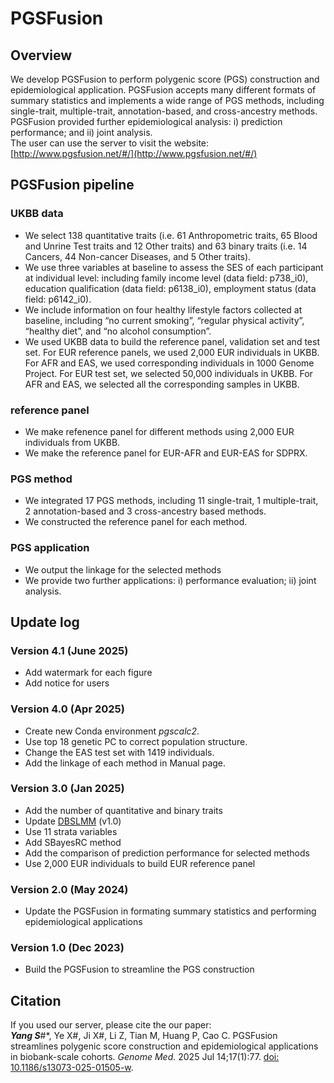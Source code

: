 # PGSFusion <br>

## Overview
We develop PGSFusion to perform polygenic score (PGS) construction and epidemiological application. PGSFusion accepts many different formats of summary statistics and implements a wide range of PGS methods, including single-trait, multiple-trait, annotation-based, and cross-ancestry methods. PGSFusion provided further epidemiological analysis: i) prediction performance; and ii) joint analysis. <br>
The user can use the server to visit the website: [http://www.pgsfusion.net/#/](http://www.pgsfusion.net/#/)

## PGSFusion pipeline
### UKBB data
+ We select 138 quantitative traits (i.e. 61 Anthropometric traits, 65 Blood and Unrine Test traits and 12 Other traits) and 63 binary traits (i.e. 14 Cancers, 44 Non-cancer Diseases, and 5 Other traits). <br>
+ We use three variables at baseline to assess the SES of each participant at individual level: including family income level (data field: p738_i0), education qualification (data field: p6138_i0), employment status (data field: p6142_i0).
+ We include information on four healthy lifestyle factors collected at baseline, including “no current smoking”, “regular physical activity”, “healthy diet”, and “no alcohol consumption”.
+ We used UKBB data to build the reference panel, validation set and test set. For EUR reference panels, we used 2,000 EUR individuals in UKBB. For AFR and EAS, we used corresponding individuals in 1000 Genome Project. For EUR test set, we selected 50,000 individuals in UKBB. For AFR and EAS, we selected all the corresponding samples in UKBB. <br>
### reference panel
+ We make refenence panel for different methods using 2,000 EUR individuals from UKBB. <br>
+ We make the reference panel for EUR-AFR and EUR-EAS for SDPRX. <br>
### PGS method
+ We integrated 17 PGS methods, including 11 single-trait, 1 multiple-trait, 2 annotation-based and 3 cross-ancestry based methods. <br>
+ We constructed the reference panel for each method.
### PGS application
+ We output the linkage for the selected methods
+ We provide two further applications: i) performance evaluation; ii) joint analysis. <br>

## Update log
### Version 4.1 (June 2025)
+ Add watermark for each figure
+ Add notice for users
### Version 4.0 (Apr 2025)
+ Create new Conda environment <em>pgscalc2</em>. <br>
+ Use top 18 genetic PC to correct population structure. <br>
+ Change the EAS test set with 1419 individuals. <br>
+ Add the linkage of each method in Manual page. <br>
### Version 3.0 (Jan 2025)
+ Add the number of quantitative and binary traits <br>
+ Update [DBSLMM](https://github.com/biostat0903/DBSLMM) (v1.0) <br>
+ Use 11 strata variables <br>
+ Add SBayesRC method <br>
+ Add the comparison of prediction performance for selected methods <br>
+ Use 2,000 EUR individuals to build EUR reference panel <br>
### Version 2.0 (May 2024)
+ Update the PGSFusion in formating summary statistics and performing epidemiological applications
### Version 1.0 (Dec 2023)
+ Build the PGSFusion to streamline the PGS construction

## Citation
If you used our server, please cite the our paper: <br>
<em><strong>Yang S</strong></em>\#\*, Ye X\#, Ji X\#, Li Z, Tian M, Huang P, Cao C. PGSFusion streamlines polygenic score construction and epidemiological applications in biobank-scale cohorts. <em>Genome Med</em>. 2025 Jul 14;17(1):77. [doi: 10.1186/s13073-025-01505-w](https://genomemedicine.biomedcentral.com/articles/10.1186/s13073-025-01505-w). 



